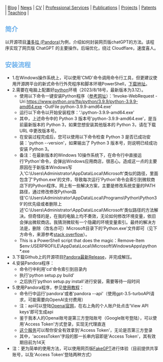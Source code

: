 | [Blog](/homepage/blog/blog.html) | [News](/homepage/) | [CV](/homepage/CV.html) | [Professional Services](/homepage/services.html) | [Publications](/homepage/publications.html) | [Projects](/homepage/projects.html) | [Patents](/homepage/patents.html) | [Teaching](/homepage/teaching.html) |

## <font color=#6EB1EC>简介</font>  

以开源项目[潘多拉 (Pandora)](https://github.com/pengzhile/pandora)为例，介绍如何封装网页版chatGPT的方法。该程序实现了网页版 ChatGPT 的主要操作。后端优化，绕过 Cloudflare，速度喜人。

## <font color=#6EB1EC>安装流程</font>
* 1.在Windows操作系统上，可以使用'CMD'命令调用命令行工具，但更建议使用开源跨平台的新式命令行外壳程序和脚本环境PowerShell，[下载地址](https://github.com/PowerShell/PowerShell/releases)。
* 2.需要在电脑上配置好[python](https://www.python.org/downloads/)环境（2023/8/18号，最新版本为3.12）。
  * 使用以下命令一键安装Python程序（[参考网址](https://juejin.cn/s/install%20python3%20via%20powershell)）：'Invoke-WebRequest -Uri https://www.python.org/ftp/python/3.9.9/python-3.9.9-amd64.exe -OutFile python-3.9.9-amd64.exe'
  * 运行以下命令以开始安装程序：'.\python-3.9.9-amd64.exe'
  * 其中，上述命令中的 Python 3 版本号'python-3.9.9-amd64.exe'，是当前最新版本的 Python 3，如果您想安装其他版本的 Python 3，请在下载 URL 中更改版本号。
  * 在安装过程完成后，您可以使用以下命令检查 Python 3 是否已成功安装：'python --version'，如果输出了 Python 3 版本号，则说明已经成功安装 Python 3。
  * 备注：在最新版本的Windows 10操作系统下，在命令行中直接运行'Python'命令，会弹出Windows应用商店，很恶心。造成这一点的主要原因在于新版本Windows写入'C:\Users\Administrator\AppData\Local\Microsoft'类似的路径，里面包含了'Python.exe'的文件，导致每次运行'Python'命令会索引到微软商店下的Python程序。网上有一些解决方案，主要是修改系统变量的PATH路径，通过修改修改Python路径'C:\Users\Administrator\AppData\Local\Programs\Python\Python39\'的优先级或者删除上述'C:\Users\Administrator\AppData\Local\Microsoft'类似路径的方法解决。但奇怪的是，在我的电脑上均不奏效，无论如何修改环境变量，依旧会弹出微软商店。我猜测微软有一个隐藏的环境变量索引。最终的解决方法是，删除（改名亦可）Microsoft目录下的'Python.exe'文件即可（见下方命令，来源参考[stack overflow](https://stackoverflow.com/questions/58754860/cmd-opens-windows-store-when-i-type-python/64754371#64754371)）。
  * This is a PowerShell script that does the magic：Remove-Item $env:USERPROFILE\AppData\Local\Microsoft\WindowsApps\python*.exe
* 3.下载Github上的开源项目[Pandora最新Release](https://github.com/pengzhile/pandora/releases)，并完成解压。
* 4.安装Pandora程序：
  * 命令行中利用'cd'命令索引到目录内
  * 执行'python setup.py build'
  * 之后执行'python setup.py install'进行安装，需要等待一段时间
* 5.使用Pandora程序，参见[使用教程](https://github.com/pengzhile/pandora/blob/master/doc/wiki.md)：
  * 命令行中运行'pandora'或者'pandora --api'（使用gpt-3.5-turboAPI请求，可能需要向OpenAI支付费用）
  * 注：api可以登陆[Openai官网](https://platform.openai.com/)，在右上角的个人账户处点击'View API keys'即可生成api
  * 鉴于我本人的Openai账号是第三方登陆账号（Google账号登陆），可以使用'Access Token'方式登录，实现无代理直连
  * [这个服务](https://ai-20230626.fakeopen.com/auth)可以帮你安全有效拿到'Access Token'，无论是否第三方登录
  * 其中，'accessToken'字段的那一长串内容即是'Access Token'，其有效期目前为14天
* 注：更为简单的使用方法，可以使用网页版[FakeGPT](https://chat.zhile.io/)进行体验（目前提供共享账号，以及'Access Token'登陆两种方式）

